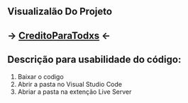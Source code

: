 ## **Visualizalão Do Projeto**

## **-> [CreditoParaTodxs](https://projeto-serasa.netlify.app) <-**

## Descrição para usabilidade do código:
1. Baixar o codigo
2. Abrir a pasta no Visual Studio Code
3. Abriar a pasta na extenção Live Server